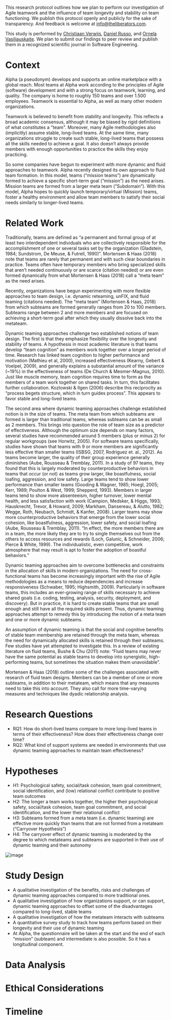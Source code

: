 This research protocol outlines how we plan to perform our investigation of Agile teamwork and the influence of team longevity and stability on team functioning. We publish this protocol openly and publicly for the sake of transparency. And feedback is welcome at [info@theliberators.com](mailto:info@theliberators.com).

This study is performed by [Christiaan Verwijs](https://www.linkedin.com/in/christiaanverwijs/), [Daniel Russo](https://www.linkedin.com/in/danielrusso1/), and [Ornela Vasiliauskaite](https://www.linkedin.com/in/ornela-vasiliauskaite-670a023/). We plan to submit our findings to peer review and publish them in a recognized scientific journal in Software Engineering.

# Context

Alpha (a pseudonym) develops and supports an online marketplace with a global reach. Most teams at Alpha work according to the principles of Agile (software) development and with a strong focus on teamwork, learning, and quality. The company is home to roughly 150 teams and over 1.500 employees. Teamwork is essential to Alpha, as well as many other modern organizations.

Teamwork is believed to benefit from stability and longevity. This reflects a broad academic consensus, although it may be biased by rigid definitions of what constitutes a "team". Moreover, many Agile methodologies also (implicitly) assume stable, long-lived teams. At the same time, many organizations struggle to create such stable, long-lived teams that possess all the skills needed to achieve a goal. It also doesn’t always provide members with enough opportunities to practice the skills they enjoy practicing. 

So some companies have begun to experiment with more dynamic and fluid approaches to teamwork. Alpha recently designed its own approach to fluid team formation. In this model, teams (“mission teams”) are dynamically formed to achieve a specific short-term goal (“mission”) as the need arises. Mission teams are formed from a larger meta team (“Subdomain”). With this model, Alpha hopes to quickly launch temporary/virtual (Mission) teams, foster a healthy environment and allow team members to satisfy their social needs similarly to longer-lived teams.

# Related Work

Traditionally, teams are defined as “a permanent and formal group of at least two interdependent individuals who are collectively responsible for the accomplishment of one or several tasks set by the organization (Gladstein, 1984; Sundstrom, De Meuse, & Futrell, 1990)”. Mortensen & Haas (2018) note that teams are rarely that permanent and with such clear boundaries in practice. Teams often have temporary members who bring specialized skills that aren’t needed continuously or are scarce (citation needed) or are even formed dynamically from what Mortensen & Haas (2018) call a “meta team” as the need arises. 

Recently, organizations have begun experimenting with more flexible approaches to team design, i.e. dynamic reteaming, unFIX, and fluid teaming (citations needed). The “meta team” (Mortensen & Haas, 2018) from which subteams are formed generally ranges from 20 to 100 members. Subteams range between 2 and more members and are focused on achieving a short-term goal after which they usually dissolve back into the metateam. 

Dynamic teaming approaches challenge two established notions of team design. The first is that they emphasize flexibility over the longevity and stability of teams. A hypothesis in most academic literature is that teams develop “team cognition” as members work together over a longer period of time. Research has linked team cognition to higher performance and motivation (Mathieu et al, 2000), increased effectiveness (Kearny, Gebert & Voelpel, 2009), and generally explains a substantial amount of the variance (~19%) in the effectiveness of teams (De Church & Mesmer-Magnus, 2010). Just like muscle memory, team cognition requires time to form as the members of a team work together on shared tasks. In turn, this facilitates further collaboration. Kozlowski & Ilgen (2006) describe this reciprocity as “process begets structure, which in turn guides process”. This appears to favor stable and long-lived teams.

The second area where dynamic teaming approaches challenge established notion is in the size of teams. The meta team from which subteams are formed is larger than traditional teams, whereas subteams can be as small as 2 members. This brings into question the role of team size as a predictor of effectiveness. Although the optimum size depends on many factors, several studies have recommended around 5 members (plus or minus 2) for regular workgroups (see Horwitz, 2005). For software teams specifically, studies have shown that teams with 9 or more members are significantly less effective than smaller teams (ISBSG, 2007, Rodriguez et. al., 2012). As teams become larger, the quality of their group experience generally diminishes (Aube, Rousseau & Tremblay, 2011). In a study of 97 teams, they found that this is largely moderated by counterproductive behaviors in teams that occur (or not) as teams grow larger, like boastfulness, social loafing, aggression, and low safety. Large teams tend to show lower performance than smaller teams (Gooding & Wagner, 1985; Hoegl, 2005; Kerr, 1989; Poulton & West, 1999; Shepperd, 1993). Members in larger teams tend to show more absenteeism, higher turnover, lower mental health, and less satisfaction with work (Campion, Medsker, & Higgs, 1993; Hausknecht, Trevor, & Howard, 2009; Markham, Dansereau, & Alutto, 1982; Wegge, Roth, Neubach, Schmidt, & Kanfer, 2008). Larger teams may show more counterproductive behaviors that emerge from the lower social cohesion, like boastfulness, aggression, lower safety, and social loafing (Aube, Rousseau & Tremblay, 2011). “In effect, the more members there are in a team, the more likely they are to try to single themselves out from the others to access resources and rewards (Loch, Galunic, & Schneider, 2006; Pierce & White, 1999). The individualistic, even competitive, work atmosphere that may result is apt to foster the adoption of boastful behaviors.”

Dynamic teaming approaches aim to overcome bottlenecks and constraints in the allocation of skills in modern organizations. The need for cross-functional teams has become increasingly important with the rise of Agile methodologies as a means to reduce dependencies and increase responsiveness (Schwaber, 1995; Highsmith, 2009). Particularly in software teams, this includes an ever-growing range of skills necessary to achieve shared goals (i.e. coding, testing, analysis, security, deployment, and discovery). But in practice, it is hard to create stable teams that are small enough and still have all the required skills present. Thus, dynamic teaming approaches attempt to remedy this by introducing the notion of a meta team and one or more dynamic subteams.

An assumption of dynamic teaming is that the social and cognitive benefits of stable team membership are retained through the meta team, whereas the need for dynamically allocated skills is retained through their subteams. Few studies have yet attempted to investigate this. In a review of existing literature on fluid teams, Bushe & Chu (2011) note: “Fluid teams may never have the same potential as stable teams to develop into synergistic, high-performing teams, but sometimes the situation makes them unavoidable”.

Mortensen & Haas (2018) outline some of the challenges associated with research of fluid team designs. Members can be a member of one or more subteams, in addition to their metateam, which means that any measures need to take this into account. They also call for more time-varying measures and techniques like dyadic relationship analysis. 

# Research Questions

- RQ1: How do short-lived teams compare to more long-lived teams in terms of their effectiveness? How does their effectiveness change over time?
- RQ2: What kind of support systems are needed in environments that use dynamic teaming approaches to maintain team effectiveness?

# Hypotheses

- H1: Psychological safety, social/task cohesion, team goal commitment, social identification, and (low) relational conflict contribute to positive team outcomes
- H2: The longer a team works together, the higher their psychological safety, social/task cohesion, team goal commitment, and social identification, and the lower their relational conflict
- H3: Subteams formed from a meta team (i.e. dynamic teaming) are effective more quickly than teams that are not formed from a metateam (“Carryover Hypothesis”)
- H4: The carryover effect of dynamic teaming is moderated by the degree to which metateams and subteams are supported in their use of dynamic teaming and their autonomy

![image](https://github.com/theliberators/scrumteamsurvey.research/assets/39433533/fb3e62ff-d9df-4497-8e68-dd160615a437)

# Study Design

- A qualitative investigation of the benefits, risks and challenges of dynamic teaming approaches compared to more traditional ones.
- A qualitative investigation of how organizations support, or can support, dynamic teaming approaches to offset some of the disadvantages compared to long-lived, stable teams
- A qualitative investigation of how the metateam interacts with subteams
- A quantitative survey study to track how teams perform based on their longevity and their use of dynamic teaming
- At Alpha, the questionnaire will be taken at the start and the end of each “mission” (subteam) and intermediate is also possible. So it has a longitudinal component.

# Data Analysis

# Ethical Considerations

# Timeline
